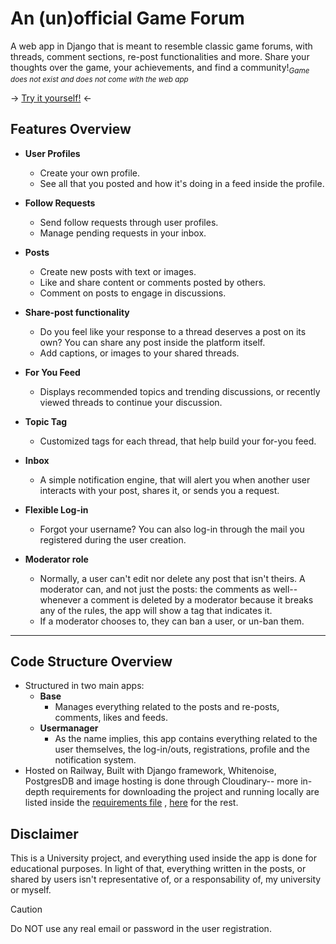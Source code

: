 # An (un)official Game Forum
A web app in Django that is meant to resemble classic game forums, with threads, comment sections, re-post functionalities and more. Share your thoughts over the game, your achievements, and find a community!<sub>_Game does not exist and does not come with the web app_</sub> 

-> [Try it yourself!](https://web-production-b59ae.up.railway.app/ "Game Forum Project") <-


## Features Overview

* **User Profiles**

  * Create your own profile.
  * See all that you posted and how it's doing in a feed inside the profile.

* **Follow Requests**

  * Send follow requests through user profiles.
  * Manage pending requests in your inbox.

* **Posts**

  * Create new posts with text or images.
  * Like and share content or comments posted by others.
  * Comment on posts to engage in discussions.
 
* **Share-post functionality**

  * Do you feel like your response to a thread deserves a post on its own? You can share any post inside the platform itself.
  * Add captions, or images to your shared threads.
 
* **For You Feed**

  * Displays recommended topics and trending discussions, or recently viewed threads to continue your discussion.

* **Topic Tag**

  * Customized tags for each thread, that help build your for-you feed.
 
* **Inbox**

  * A simple notification engine, that will alert you when another user interacts with your post, shares it, or sends you a request.

* **Flexible Log-in**
  * Forgot your username? You can also log-in through the mail you registered during the user creation.

* **Moderator role**
  * Normally, a user can't edit nor delete any post that isn't theirs. A moderator can, and not just the posts: the comments as well--whenever a comment is deleted by a moderator because it breaks any of the rules, the app will show a tag that indicates it.
  * If a moderator chooses to, they can ban a user, or un-ban them.     
     
<hr>

## Code Structure Overview

  * Structured in two main apps:
    * **Base**
       * Manages everything related to the posts and re-posts, comments, likes and feeds.
    * **Usermanager**
       * As the name implies, this app contains everything related to the user themselves, the log-in/outs, registrations, profile and the notification system.
  * Hosted on Railway, Built with Django framework, Whitenoise, PostgresDB and image hosting is done through Cloudinary-- more in-depth requirements for downloading the project and running locally are listed inside the [requirements file](https://github.com/qvnn025/Social-ppm/blob/master/requirements.txt "requirements") , [here](https://github.com/qvnn025/Social-ppm/tree/adm) for the rest.



## Disclaimer

This is a University project, and everything used inside the app is done for educational purposes. In light of that, everything written in the posts, or shared by users isn't representative of, or a responsability of, my university or myself.




   > [!CAUTION]
>Do NOT use any real email or password in the user registration.
